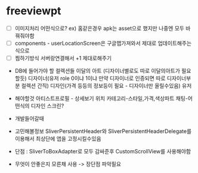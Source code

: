 # freeviewpt

- [ ] 이미지처리 어떤식으로? ex) 홈같은경우 apk는 asset으로 했지만 나중엔 모두 바꿔줘야함
- [ ] components - userLocationScreen은 구글맵가져와서 제대로 업데이트해주는식으로
- [ ] 찜하기방식 서버랑연결해서 +1 제대로해주기

- DB에 들어가야 할 컬렉션들
이달의 아트 (디자이너별로도 따로 이달의아트가 필요할듯)
디자이너(유저 role 0이냐 1이냐 만약 디자이너로 인증되면 따로 디자이너부분 컬렉션 간직)
디자인(가격 등등의 정보등이 필요 - 디자이너만 올릴수있음)
유저


- 해야할것
아티스트프로필 - 상세보기
위치
카테고리-스타일,가격,색상파트
채팅-어떤식의 디자인 스크린?

- 개발들어갈때

- 고민해볼정보
SliverPersistentHeader와 SliverPersistentHeaderDelegate를 이용해서 최상단에 앱을 고정시킬수있음
- 단점 : SliverToBoxAdapter로 모두 감싸준후 CustomScrollView를 사용해야함
- 무엇이 안좋은지 모른채 사용 -> 장단점 파악필요